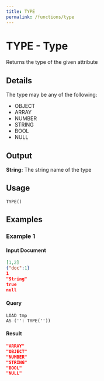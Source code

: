 ```yaml
---
title: TYPE
permalink: /functions/type
---
```


# TYPE - Type

Returns the type of the given attribute

## Details

The type may be any of the following: 
- OBJECT
- ARRAY
- NUMBER
- STRING
- BOOL
- NULL



## Output

**String:** The string name of the type

## Usage

```joda
TYPE()
```

## Examples

### Example 1

#### Input Document
```json
[1,2]
{"doc":1}
1
"String"
true
null
```


#### Query
```joda
LOAD tmp
AS ('': TYPE(''))
```
#### Result
```json
"ARRAY"
"OBJECT"
"NUMBER"
"STRING"
"BOOL"
"NULL"
```


